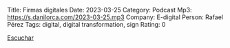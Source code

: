 Title: Firmas digitales
Date: 2023-03-25
Category: Podcast
Mp3: https://s.danilorca.com/2023-03-25.mp3
Company: E-digital
Person: Rafael Pérez
Tags: digital, digital transformation, sign
Rating: 0

<a href="https://s.danilorca.com/2023-03-25.mp3" type="audio/mpeg">
Escuchar
</a>
